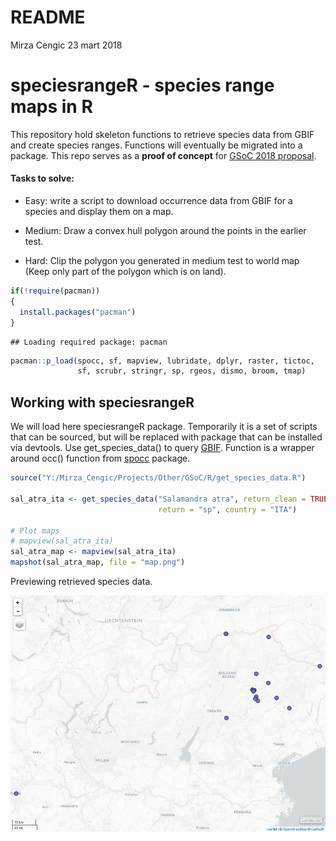 README
================
Mirza Cengic
23 mart 2018

speciesrangeR - species range maps in R
=======================================

This repository hold skeleton functions to retrieve species data from GBIF and create species ranges. Functions will eventually be migrated into a package. This repo serves as a **proof of concept** for [GSoC 2018 proposal](https://github.com/rstats-gsoc/gsoc2018/wiki/Species-range-maps-in-R).

#### Tasks to solve:

-   Easy: write a script to download occurrence data from GBIF for a species and display them on a map.

-   Medium: Draw a convex hull polygon around the points in the earlier test.

-   Hard: Clip the polygon you generated in medium test to world map (Keep only part of the polygon which is on land).

``` r
if(!require(pacman))
{
  install.packages("pacman")
}
```

    ## Loading required package: pacman

``` r
pacman::p_load(spocc, sf, mapview, lubridate, dplyr, raster, tictoc,
               sf, scrubr, stringr, sp, rgeos, dismo, broom, tmap)
```

Working with speciesrangeR
--------------------------

We will load here speciesrangeR package. Temporarily it is a set of scripts that can be sourced, but will be replaced with package that can be installed via devtools. Use get\_species\_data() to query [GBIF](https://www.gbif.org/). Function is a wrapper around occ() function from [spocc](https://ropensci.github.io/spocc/) package.

``` r
source("Y:/Mirza_Cengic/Projects/Other/GSoC/R/get_species_data.R")

sal_atra_ita <- get_species_data("Salamandra atra", return_clean = TRUE, 
                                 return = "sp", country = "ITA")

# Plot maps
# mapview(sal_atra_ita)
sal_atra_map <- mapview(sal_atra_ita)
mapshot(sal_atra_map, file = "map.png")
```

Previewing retrieved species data.

![](map.png)
